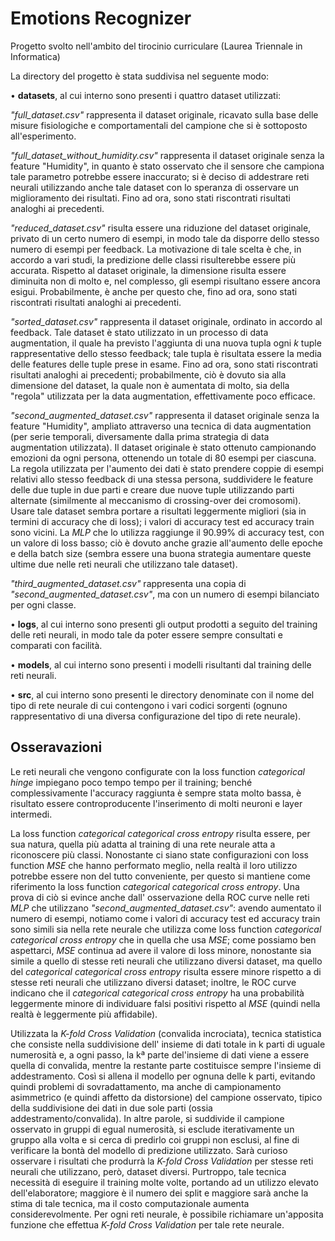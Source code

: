 # Emotions Recognizer


Progetto svolto nell'ambito del tirocinio curriculare (Laurea Triennale in Informatica)


La directory del progetto è stata suddivisa nel seguente modo:


• **datasets**, al cui interno sono presenti i quattro dataset utilizzati: 


_"full_dataset.csv"_ rappresenta il dataset originale, ricavato sulla base delle misure fisiologiche e comportamentali 
del campione che si è sottoposto all'esperimento.


_"full_dataset_without_humidity.csv"_ rappresenta il dataset originale senza la feature "Humidity", in quanto è stato
osservato che il sensore che campiona tale parametro potrebbe essere inaccurato; si è deciso di addestrare reti neurali
utilizzando anche tale dataset con lo speranza di osservare un miglioramento dei risultati. Fino ad ora, sono stati
riscontrati risultati analoghi ai precedenti.


_"reduced_dataset.csv"_ risulta essere una riduzione del dataset originale, privato di un certo numero di esempi, in 
modo tale da disporre dello stesso numero di esempi per feedback. La motivazione di tale scelta è che, in accordo a vari
studi, la predizione delle classi risulterebbe essere più accurata. Rispetto al dataset originale, la dimensione risulta
essere diminuita non di molto e, nel complesso, gli esempi risultano essere ancora esigui. Probabilmente, è anche per 
questo che, fino ad ora, sono stati riscontrati risultati analoghi ai precedenti.


_"sorted_dataset.csv"_ rappresenta il dataset originale, ordinato in accordo al feedback. Tale dataset è stato 
utilizzato in un processo di data augmentation, il quale ha previsto l'aggiunta di una nuova tupla ogni _k_ tuple 
rappresentative dello stesso feedback; tale tupla è risultata essere la media delle features delle tuple prese in esame. 
Fino ad ora, sono stati riscontrati risultati analoghi ai precedenti; probabilmente, ciò è dovuto sia alla dimensione
del dataset, la quale non è aumentata di molto, sia della "regola" utilizzata per la data augmentation, effettivamente
poco efficace.


_"second_augmented_dataset.csv"_ rappresenta il dataset originale senza la feature "Humidity", ampliato attraverso una
tecnica di data augmentation (per serie temporali, diversamente dalla prima strategia di data augmentation utilizzata). 
Il dataset originale è stato ottenuto campionando emozioni da ogni persona, ottenendo un totale di 80 esempi per 
ciascuna. La regola utilizzata per l'aumento dei dati è stato prendere coppie di esempi relativi allo stesso feedback di 
una stessa persona, suddividere le feature delle due tuple in due parti e creare due nuove tuple utilizzando parti 
alternate (similmente al meccanismo di crossing-over dei cromosomi). Usare tale dataset sembra portare a risultati 
leggermente migliori (sia in termini di accuracy che di loss); i valori di accuracy test ed accuracy train sono vicini.
La _MLP_ che lo utilizza raggiunge il 90.99% di accuracy test, con un valore di loss basso; ciò è dovuto anche grazie
all'aumento delle epoche e della batch size (sembra essere una buona strategia aumentare queste ultime due nelle reti
neurali che utilizzano tale dataset).


_"third_augmented_dataset.csv"_ rappresenta una copia di _"second_augmented_dataset.csv"_, ma con un numero di esempi
bilanciato per ogni classe.


• **logs**, al cui interno sono presenti gli output prodotti a seguito del training delle reti neurali, in modo tale da
poter essere sempre consultati e comparati con facilità.


• **models**, al cui interno sono presenti i modelli risultanti dal training delle reti neurali.


• **src**, al cui interno sono presenti le directory denominate con il nome del tipo di rete neurale di cui contengono i
vari codici sorgenti (ognuno rappresentativo di una diversa configurazione del tipo di rete neurale).


## Osseravazioni


Le reti neurali che vengono configurate con la loss function _categorical hinge_ impiegano poco tempo tempo per il 
training; benché complessivamente l'accuracy raggiunta è sempre stata molto bassa, è risultato essere controproducente 
l'inserimento di molti neuroni e layer intermedi.


La loss function _categorical categorical cross entropy_ risulta essere, per sua natura, quella più adatta al training
di una rete neurale atta a riconoscere più classi. Nonostante ci siano state configurazioni con loss function _MSE_ che
hanno performato meglio, nella realtà il loro utilizzo potrebbe essere non del tutto conveniente, per questo si mantiene
come riferimento la loss function _categorical categorical cross entropy_. Una prova di ciò si evince anche dall'
osservazione della ROC curve nelle reti _MLP_ che utilizzano  _"second_augmented_dataset.csv"_: avendo aumentato il
numero di esempi, notiamo come i valori di accuracy test ed accuracy train sono simili sia nella rete neurale che
utilizza come loss function _categorical categorical cross entropy_ che in quella che usa _MSE_; come possiamo ben
aspettarci, _MSE_ continua ad avere il valore di loss minore, nonostante sia simile a quello di stesse reti neurali che 
utilizzano diversi dataset, ma quello del _categorical categorical cross entropy_ risulta essere minore rispetto a di 
stesse reti neurali che utilizzano diversi dataset; inoltre, le ROC curve indicano che il _categorical categorical cross 
entropy_ ha una probabilità leggermente minore di individuare falsi positivi rispetto al _MSE_ (quindi nella realtà è 
leggermente più affidabile).


Utilizzata la _K-fold Cross Validation_ (convalida incrociata), tecnica statistica che consiste nella suddivisione dell'
insieme di dati totale in k parti di uguale numerosità e, a ogni passo, la kª parte del'insieme di dati viene a essere 
quella di convalida, mentre la restante parte costituisce sempre l'insieme di addestramento. Così si allena il modello 
per ognuna delle k parti, evitando quindi problemi di sovradattamento, ma anche di campionamento asimmetrico (e quindi 
affetto da distorsione) del campione osservato, tipico della suddivisione dei dati in due sole parti (ossia 
addestramento/convalida). In altre parole, si suddivide il campione osservato in gruppi di egual numerosità, si esclude 
iterativamente un gruppo alla volta e si cerca di predirlo coi gruppi non esclusi, al fine di verificare la bontà del 
modello di predizione utilizzato. Sarà curioso osservare i risultati che produrrà la _K-fold Cross Validation_ per stesse
reti neurali che utilizzano, però, dataset diversi. Purtroppo, tale tecnica necessità di eseguire il training molte volte,
portando ad un utilizzo elevato dell'elaboratore; maggiore è il numero dei split e maggiore sarà anche la stima di tale
tecnica, ma il costo computazionale aumenta considerevolmente. Per ogni reti neurale, è possibile richiamare un'apposita
funzione che effettua _K-fold Cross Validation_ per tale rete neurale.